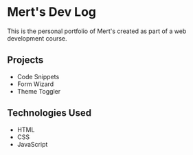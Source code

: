 # Mert's Dev Log

This is the personal portfolio of Mert's created as part of a web development course.

## Projects
- Code Snippets
- Form Wizard
- Theme Toggler

## Technologies Used
- HTML
- CSS
- JavaScript
